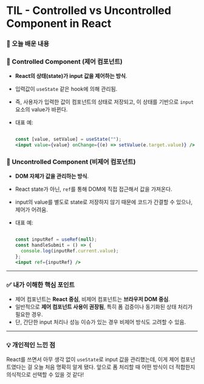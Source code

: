 TIL - Controlled vs Uncontrolled Component in React
===

### 🧠 오늘 배운 내용

### 🔹 Controlled Component (제어 컴포넌트)

- **React의 상태(state)가 input 값을 제어하는 방식**.
- 입력값이 `useState` 같은 hook에 의해 관리됨.
- 즉, 사용자가 입력한 값이 컴포넌트의 상태로 저장되고, 이 상태를 기반으로 `input` 요소의 value가 바뀐다.
- 대표 예:
    
    ```jsx
    
    const [value, setValue] = useState("");
    <input value={value} onChange={(e) => setValue(e.target.value)} />
    
    ```
    

### 🔹 Uncontrolled Component (비제어 컴포넌트)

- **DOM 자체가 값을 관리하는 방식**.
- React state가 아닌, `ref`를 통해 DOM에 직접 접근해서 값을 가져온다.
- input의 value를 별도로 state로 저장하지 않기 때문에 코드가 간결할 수 있으나, 제어가 어려움.
- 대표 예:
    
    ```jsx
    
    const inputRef = useRef(null);
    const handleSubmit = () => {
      console.log(inputRef.current.value);
    };
    <input ref={inputRef} />
    
    ```
    

---

### ✅ 내가 이해한 핵심 포인트

- 제어 컴포넌트는 **React 중심**, 비제어 컴포넌트는 **브라우저 DOM 중심**.
- 일반적으로 **제어 컴포넌트 사용이 권장됨**, 특히 폼 검증이나 동기화된 상태 처리가 필요한 경우.
- 단, 간단한 input 처리나 성능 이슈가 있는 경우 비제어 방식도 고려할 수 있음.

---

### 💡 개인적인 느낀 점

React를 쓰면서 아무 생각 없이 `useState`로 input 값을 관리했는데, 이게 제어 컴포넌트였다는 걸 오늘 처음 명확히 알게 됐다. 앞으로 폼 처리할 때 어떤 방식이 더 적합한지 의식적으로 선택할 수 있을 것 같다!